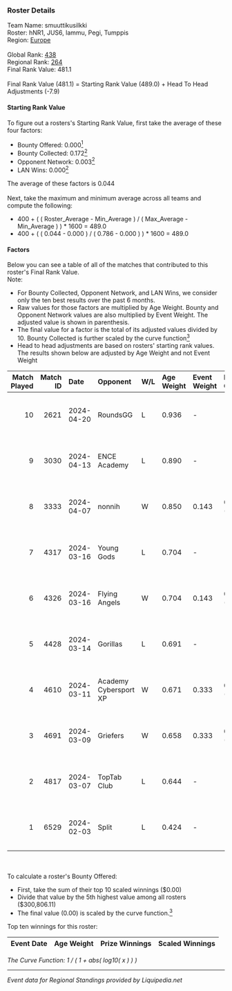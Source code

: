 ### Roster Details<br />
Team Name: smuuttikusilkki<br />
Roster: hNR1, JUS6, lammu, Pegi, Tumppis<br />
Region: [Europe]( ../standings_europe.md)<br />
<br />
Global Rank: [438](../standings_global.md)<br />
Regional Rank: [264]( ../standings_europe.md)<br />
Final Rank Value:  481.1<br />
<br />
Final Rank Value (481.1) = Starting Rank Value (489.0) + Head To Head Adjustments (-7.9)<br />

#### Starting Rank Value<br />
To figure out a rosters's Starting Rank Value, first take the average of these four factors:<br />
- Bounty Offered: 0.000[<sup>1</sup>](#table2)
- Bounty Collected: 0.172[<sup>2</sup>](#table1)
- Opponent Network: 0.003[<sup>2</sup>](#table1)
- LAN Wins: 0.000[<sup>2</sup>](#table1)

The average of these factors is 0.044<br />
<br />
Next, take the maximum and minimum average across all teams and compute the following:<br />
- 400 + ( ( Roster_Average - Min_Average ) / ( Max_Average - Min_Average ) ) * 1600 = 489.0
- 400 + ( ( 0.044 - 0.000 ) / ( 0.786 - 0.000 ) ) * 1600 = 489.0


#### Factors<br />
Below you can see a table of all of the matches that contributed to this roster's Final Rank Value.<br />
Note:<br />

- For Bounty Collected, Opponent Network, and LAN Wins, we consider only the ten best results over the past 6 months.
- Raw values for those factors are multiplied by Age Weight. Bounty and Opponent Network values are also multiplied by Event Weight. The adjusted value is shown in parenthesis.
- The final value for a factor is the total of its adjusted values divided by 10. Bounty Collected is further scaled by the curve function[<sup>3</sup>](#curveFunction)
- Head to head adjustments are based on rosters' starting rank values. The results shown below are adjusted by Age Weight and not Event Weight
<span id="table1"></span><br />


| Match Played | Match ID | Date       | Opponent              | W/L | Age Weight | Event Weight | Bounty Collected | Opponent Network | LAN Wins  | H2H Adj. | Roster                           |
| -: | -: | :- | :- | :- | :- | :- | :- | :- | :- | -: | :- |
|           10 |     2621 | 2024-04-20 | RoundsGG              | L   | 0.936      | -            | -                | -                | -         |   -10.44 | hNR1, JUS6, lammu, Pegi, Tumppis |
|            9 |     3030 | 2024-04-13 | ENCE Academy          | L   | 0.890      | -            | -                | -                | -         |    -4.07 | hNR1, JUS6, lammu, Pegi, Tumppis |
|            8 |     3333 | 2024-04-07 | nonnih                | W   | 0.850      | 0.143        | 0.000 (0.000)    | 0.000 (0.000)    | 0 (0.000) |     9.94 | hNR1, JUS6, lammu, Pegi, Tumppis |
|            7 |     4317 | 2024-03-16 | Young Gods            | L   | 0.704      | -            | -                | -                | -         |   -10.01 | hNR1, JUS6, Pegi, Tumppis, yolt  |
|            6 |     4326 | 2024-03-16 | Flying Angels         | W   | 0.704      | 0.143        | 0.002 (0.000)    | 0.213 (0.021)    | 0 (0.000) |    15.53 | hNR1, JUS6, Pegi, Tumppis, yolt  |
|            5 |     4428 | 2024-03-14 | Gorillas              | L   | 0.691      | -            | -                | -                | -         |    -7.87 | hNR1, JUS6, Late, Pegi, robson   |
|            4 |     4610 | 2024-03-11 | Academy Cybersport XP | W   | 0.671      | 0.333        | 0.000 (0.000)    | 0.028 (0.006)    | 0 (0.000) |     7.89 | hNR1, JUS6, Late, Pegi, robson   |
|            3 |     4691 | 2024-03-09 | Griefers              | W   | 0.658      | 0.333        | 0.000 (0.000)    | 0.000 (0.000)    | 0 (0.000) |     8.11 | hNR1, JUS6, Late, Pegi, robson   |
|            2 |     4817 | 2024-03-07 | TopTab Club           | L   | 0.644      | -            | -                | -                | -         |    -8.70 | hNR1, JUS6, Late, Pegi, robson   |
|            1 |     6529 | 2024-02-03 | Split                 | L   | 0.424      | -            | -                | -                | -         |    -8.24 | hNR1, JUS6, Late, Pegi, robson   |

<br />
<span id="table2"></span><br />
To calculate a roster's Bounty Offered:<br />

- First, take the sum of their top 10 scaled winnings ($0.00)
- Divide that value by the 5th highest value among all rosters ($300,806.11)
- The final value (0.00) is scaled by the curve function.[<sup>3</sup>](#curveFunction)

Top ten winnings for this roster:<br />

| Event Date | Age Weight | Prize Winnings | Scaled Winnings |
| :- | -: | :- | :- |


<span id="curveFunction"></span>_The Curve Function: 1 / ( 1 + abs( log10( x ) ) )_<br />

---
_Event data for Regional Standings provided by Liquipedia.net_<br />
